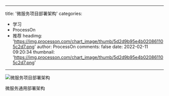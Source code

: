 
---
title: '微服务项目部署架构'
categories: 
 - 学习
 - ProcessOn
 - 推荐
headimg: 'https://img.processon.com/chart_image/thumb/5d2d9b95e4b020861105c2d7.png'
author: ProcessOn
comments: false
date: 2022-02-11 09:20:34
thumbnail: 'https://img.processon.com/chart_image/thumb/5d2d9b95e4b020861105c2d7.png'
---

<div>   
<img class="thumb" alt="微服务项目部署架构" src="https://img.processon.com/chart_image/thumb/5d2d9b95e4b020861105c2d7.png" referrerpolicy="no-referrer">
<p>微服务通用部署架构</p>  
</div>
            